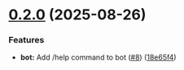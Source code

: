 # [0.2.0](https://github.com/KhiemNguyen15/StonkMarketGame/compare/v0.1.1...v0.2.0) (2025-08-26)


### Features

* **bot:** Add /help command to bot ([#8](https://github.com/KhiemNguyen15/StonkMarketGame/issues/8)) ([18e65f4](https://github.com/KhiemNguyen15/StonkMarketGame/commit/18e65f4dee13b5eea811b12eea655a054da3ecda))
